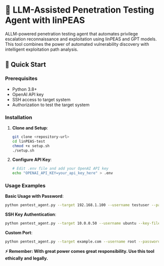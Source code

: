 # 🤖 LLM-Assisted Penetration Testing Agent with linPEAS

ALLM-powered penetration testing agent that automates privilege escalation reconnaissance and exploitation using linPEAS and GPT models. This tool combines the power of automated vulnerability discovery with intelligent exploitation path analysis.

## 🚀 Quick Start

### Prerequisites
- Python 3.8+
- OpenAI API key
- SSH access to target system
- Authorization to test the target system

### Installation

1. **Clone and Setup**:
   ```bash
   git clone <repository-url>
   cd linPEAS-test
   chmod +x setup.sh
   ./setup.sh
   ```

2. **Configure API Key**:
   ```bash
   # Edit .env file and add your OpenAI API key
   echo "OPENAI_API_KEY=your_api_key_here" > .env
   ```

### Usage Examples

**Basic Usage with Password**:
```bash
python pentest_agent.py --target 192.168.1.100 --username testuser --password mypassword
```

**SSH Key Authentication**:
```bash
python pentest_agent.py --target 10.0.0.50 --username ubuntu --key-file ~/.ssh/id_rsa
```

**Custom Port**:
```bash
python pentest_agent.py --target example.com --username root --password secret --port 2222
```



**⚡ Remember: With great power comes great responsibility. Use this tool ethically and legally.**

